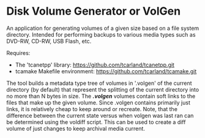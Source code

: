 Disk Volume Generator or VolGen
===============================

  An application for generating volumes of a given size based on a file system directory.
Intended for performing backups to various media types such as DVD-RW, CD-RW, USB Flash, etc.

  Requires:
   * The 'tcanetpp' library:  https://github.com/tcarland/tcanetpp.git 
   * tcamake Makefile environment: https://github.com/tcarland/tcamake.git


 The tool builds a metadata type tree of volumes in '.volgen' of the current directory 
(by default) that represent the splitting of the current directory into no more than N 
bytes in size. The ***.volgen*** volumes contain soft links to the files that make up 
the given volume. Since .volgen contains primarily just links, it is relatively cheap 
to keep around or recreate. Note, that the difference between the current state versus 
when volgen was last ran can be determined using the voldiff script. This can be used 
to create a diff volume of just changes to keep archival media current.



